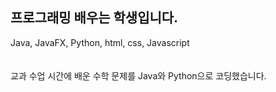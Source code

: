 ## 프로그래밍 배우는 학생입니다.

Java, JavaFX, Python, html, css, Javascript<br><br><br>
교과 수업 시간에 배운 수학 문제를 Java와 Python으로 코딩했습니다.
